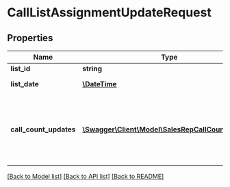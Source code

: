 # CallListAssignmentUpdateRequest

## Properties
Name | Type | Description | Notes
------------ | ------------- | ------------- | -------------
**list_id** | **string** | Call list ID | [optional] 
**list_date** | [**\DateTime**](\DateTime.md) | Call List date | [optional] 
**call_count_updates** | [**\Swagger\Client\Model\SalesRepCallCountUpdate[]**](SalesRepCallCountUpdate.md) | Information detailing how many calls to assign to or release from each rep | [optional] 

[[Back to Model list]](../README.md#documentation-for-models) [[Back to API list]](../README.md#documentation-for-api-endpoints) [[Back to README]](../README.md)


